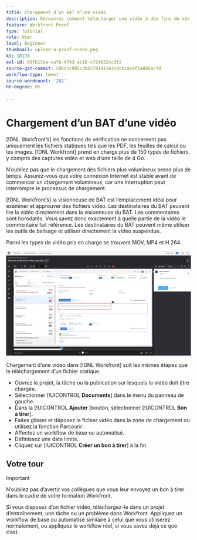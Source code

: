 ```yaml
---
title: Chargement d’un BAT d’une vidéo
description: Découvrez comment télécharger une vidéo à des fins de vérification dans [!DNL  Workfront].
feature: Workfront Proof
type: Tutorial
role: User
level: Beginner
thumbnail: upload-a-proof-video.png
kt: 10176
exl-id: 09fb15ea-caf6-4793-ac16-cf24b52cc3f2
source-git-commit: c06dcc985c3b63781911e3c8cb1ac0f1a888ac7d
workflow-type: tm+mt
source-wordcount: '282'
ht-degree: 0%

---
```


# Chargement d’un BAT d’une vidéo

[!DNL Workfront’s] les fonctions de vérification ne concernent pas uniquement les fichiers statiques tels que les PDF, les feuilles de calcul ou les images. [!DNL Workfront] prend en charge plus de 150 types de fichiers, y compris des captures vidéo et web d’une taille de 4 Go.

N’oubliez pas que le chargement des fichiers plus volumineux prend plus de temps. Assurez-vous que votre connexion Internet est stable avant de commencer un chargement volumineux, car une interruption peut interrompre le processus de chargement.

<!-- For a complete list of uploadable file types, see the article, Supported proofing file types. -->

[!DNL Workfront’s] la visionneuse de BAT est l’emplacement idéal pour examiner et approuver des fichiers vidéo. Les destinataires du BAT peuvent lire la vidéo directement dans la visionneuse du BAT. Les commentaires sont horodatés. Vous savez donc exactement à quelle partie de la vidéo le commentaire fait référence. Les destinataires du BAT peuvent même utiliser les outils de balisage et utiliser directement la vidéo suspendue.

Parmi les types de vidéo pris en charge se trouvent MOV, MP4 et H.264. <!-- Check the supported file types list to make sure the video type you use is compatible with Workfront’s proofing features.-->

![Image de balisage sur un fichier de BAT vidéo.](assets/upload-a-proof-of-a-video.png)

Chargement d’une vidéo dans [!DNL Workfront] suit les mêmes étapes que le téléchargement d’un fichier statique.

* Ouvrez le projet, la tâche ou la publication sur lesquels la vidéo doit être chargée.
* Sélectionner [!UICONTROL **Documents**] dans le menu du panneau de gauche.
* Dans la [!UICONTROL **Ajouter** ]bouton, sélectionner [!UICONTROL **Bon à tirer**].
* Faites glisser et déposez le fichier vidéo dans la zone de chargement ou utilisez la fonction Parcourir .
* Affectez un workflow de base ou automatisé.
* Définissez une date limite.
* Cliquez sur [!UICONTROL **Créer un bon à tirer**] à la fin.

## Votre tour

>[!IMPORTANT]
>
>N’oubliez pas d’avertir vos collègues que vous leur envoyez un bon à tirer dans le cadre de votre formation Workfront.


Si vous disposez d’un fichier vidéo, téléchargez-le dans un projet d’entraînement, une tâche ou un problème dans Workfront. Appliquez un workflow de base ou automatisé similaire à celui que vous utiliserez normalement, ou appliquez le workflow réel, si vous savez déjà ce que c’est.


